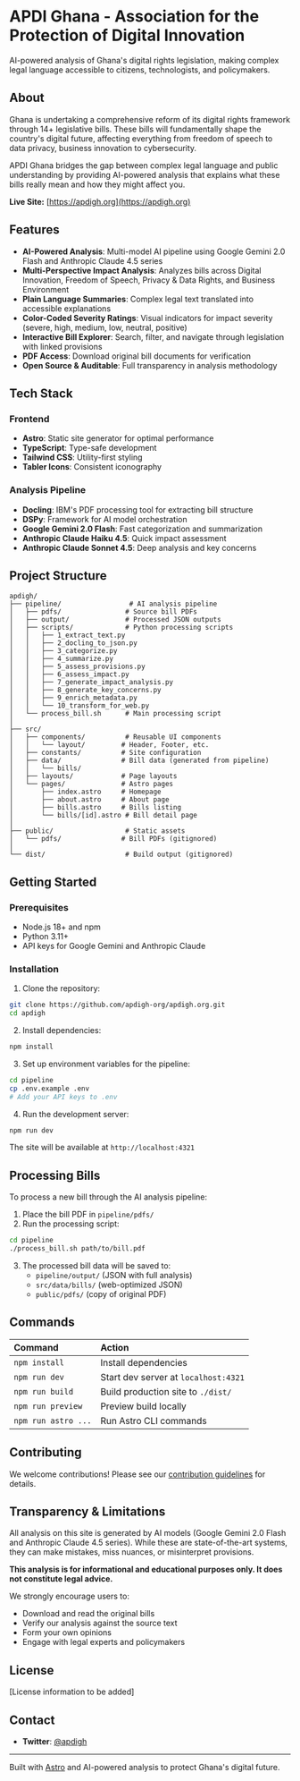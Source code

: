 # APDI Ghana - Association for the Protection of Digital Innovation

AI-powered analysis of Ghana's digital rights legislation, making complex legal language accessible to citizens, technologists, and policymakers.

## About

Ghana is undertaking a comprehensive reform of its digital rights framework through 14+ legislative bills. These bills will fundamentally shape the country's digital future, affecting everything from freedom of speech to data privacy, business innovation to cybersecurity.

APDI Ghana bridges the gap between complex legal language and public understanding by providing AI-powered analysis that explains what these bills really mean and how they might affect you.

**Live Site:** [https://apdigh.org](https://apdigh.org)

## Features

- **AI-Powered Analysis**: Multi-model AI pipeline using Google Gemini 2.0 Flash and Anthropic Claude 4.5 series
- **Multi-Perspective Impact Analysis**: Analyzes bills across Digital Innovation, Freedom of Speech, Privacy & Data Rights, and Business Environment
- **Plain Language Summaries**: Complex legal text translated into accessible explanations
- **Color-Coded Severity Ratings**: Visual indicators for impact severity (severe, high, medium, low, neutral, positive)
- **Interactive Bill Explorer**: Search, filter, and navigate through legislation with linked provisions
- **PDF Access**: Download original bill documents for verification
- **Open Source & Auditable**: Full transparency in analysis methodology

## Tech Stack

### Frontend
- **Astro**: Static site generator for optimal performance
- **TypeScript**: Type-safe development
- **Tailwind CSS**: Utility-first styling
- **Tabler Icons**: Consistent iconography

### Analysis Pipeline
- **Docling**: IBM's PDF processing tool for extracting bill structure
- **DSPy**: Framework for AI model orchestration
- **Google Gemini 2.0 Flash**: Fast categorization and summarization
- **Anthropic Claude Haiku 4.5**: Quick impact assessment
- **Anthropic Claude Sonnet 4.5**: Deep analysis and key concerns

## Project Structure

```
apdigh/
├── pipeline/                 # AI analysis pipeline
│   ├── pdfs/                # Source bill PDFs
│   ├── output/              # Processed JSON outputs
│   ├── scripts/             # Python processing scripts
│   │   ├── 1_extract_text.py
│   │   ├── 2_docling_to_json.py
│   │   ├── 3_categorize.py
│   │   ├── 4_summarize.py
│   │   ├── 5_assess_provisions.py
│   │   ├── 6_assess_impact.py
│   │   ├── 7_generate_impact_analysis.py
│   │   ├── 8_generate_key_concerns.py
│   │   ├── 9_enrich_metadata.py
│   │   └── 10_transform_for_web.py
│   └── process_bill.sh      # Main processing script
│
├── src/
│   ├── components/          # Reusable UI components
│   │   └── layout/         # Header, Footer, etc.
│   ├── constants/          # Site configuration
│   ├── data/               # Bill data (generated from pipeline)
│   │   └── bills/
│   ├── layouts/            # Page layouts
│   └── pages/              # Astro pages
│       ├── index.astro     # Homepage
│       ├── about.astro     # About page
│       ├── bills.astro     # Bills listing
│       └── bills/[id].astro # Bill detail page
│
├── public/                  # Static assets
│   └── pdfs/               # Bill PDFs (gitignored)
│
└── dist/                    # Build output (gitignored)
```

## Getting Started

### Prerequisites
- Node.js 18+ and npm
- Python 3.11+
- API keys for Google Gemini and Anthropic Claude

### Installation

1. Clone the repository:
```bash
git clone https://github.com/apdigh-org/apdigh.org.git
cd apdigh
```

2. Install dependencies:
```bash
npm install
```

3. Set up environment variables for the pipeline:
```bash
cd pipeline
cp .env.example .env
# Add your API keys to .env
```

4. Run the development server:
```bash
npm run dev
```

The site will be available at `http://localhost:4321`

## Processing Bills

To process a new bill through the AI analysis pipeline:

1. Place the bill PDF in `pipeline/pdfs/`
2. Run the processing script:
```bash
cd pipeline
./process_bill.sh path/to/bill.pdf
```

3. The processed bill data will be saved to:
   - `pipeline/output/` (JSON with full analysis)
   - `src/data/bills/` (web-optimized JSON)
   - `public/pdfs/` (copy of original PDF)

## Commands

| Command | Action |
| :--- | :--- |
| `npm install` | Install dependencies |
| `npm run dev` | Start dev server at `localhost:4321` |
| `npm run build` | Build production site to `./dist/` |
| `npm run preview` | Preview build locally |
| `npm run astro ...` | Run Astro CLI commands |

## Contributing

We welcome contributions! Please see our [contribution guidelines](CONTRIBUTING.md) for details.

## Transparency & Limitations

All analysis on this site is generated by AI models (Google Gemini 2.0 Flash and Anthropic Claude 4.5 series). While these are state-of-the-art systems, they can make mistakes, miss nuances, or misinterpret provisions.

**This analysis is for informational and educational purposes only. It does not constitute legal advice.**

We strongly encourage users to:
- Download and read the original bills
- Verify our analysis against the source text
- Form your own opinions
- Engage with legal experts and policymakers

## License

[License information to be added]

## Contact

- **Twitter**: [@apdigh](https://twitter.com/apdigh)

---

Built with [Astro](https://astro.build) and AI-powered analysis to protect Ghana's digital future.
